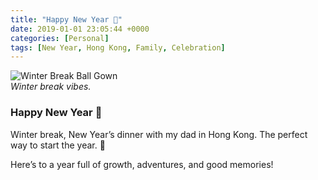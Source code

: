 ```yaml
---
title: "Happy New Year 🎇"
date: 2019-01-01 23:05:44 +0000
categories: [Personal]
tags: [New Year, Hong Kong, Family, Celebration]
---
```


![Winter Break Ball Gown](https://pippavonberg.github.io/assets/images/happy-new-year.jpg)  
*Winter break vibes.*

### Happy New Year 🎇  

Winter break, New Year’s dinner with my dad in Hong Kong. The perfect way to start the year. 🥂  

Here’s to a year full of growth, adventures, and good memories!  

